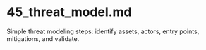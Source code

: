 # 45_threat_model.md
Simple threat modeling steps: identify assets, actors, entry points, mitigations, and validate.
